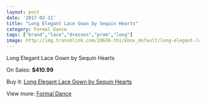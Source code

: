 ```yaml
---
layout: post
date: '2017-02-11'
title: "Long Elegant Lace Gown by Sequin Hearts"
category: Formal Dance
tags: ["brand","lace","dresses","prom","long"]
image: http://img.transblink.com/20636-thickbox_default/long-elegant-lace-gown-by-sequin-hearts.jpg
---
```

Long Elegant Lace Gown by Sequin Hearts

On Sales: **$410.99**
<a href="https://www.transblink.com/en/formal-dance/6526-long-elegant-lace-gown-by-sequin-hearts.html"><amp-img layout="responsive" width="600" height="600" src="//img.transblink.com/20636-thickbox_default/long-elegant-lace-gown-by-sequin-hearts.jpg" alt="Long Elegant Lace Gown by Sequin Hearts 0" /></a>
<a href="https://www.transblink.com/en/formal-dance/6526-long-elegant-lace-gown-by-sequin-hearts.html"><amp-img layout="responsive" width="600" height="600" src="//img.transblink.com/20637-thickbox_default/long-elegant-lace-gown-by-sequin-hearts.jpg" alt="Long Elegant Lace Gown by Sequin Hearts 1" /></a>

Buy it: [Long Elegant Lace Gown by Sequin Hearts](https://www.transblink.com/en/formal-dance/6526-long-elegant-lace-gown-by-sequin-hearts.html "Long Elegant Lace Gown by Sequin Hearts")

View more: [Formal Dance](https://www.transblink.com/en/6-formal-dance "Formal Dance")